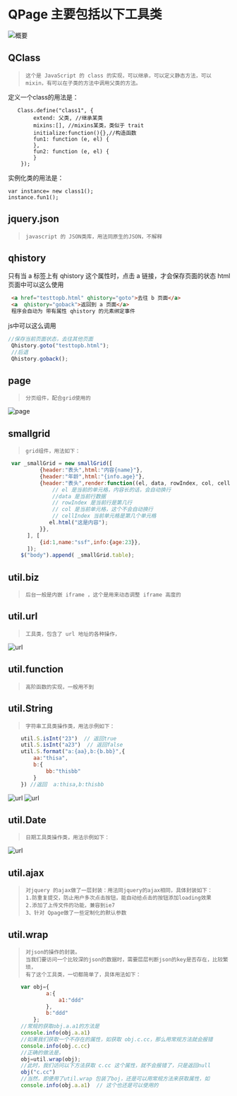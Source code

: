# QPage 主要包括以下工具类
![概要](img/1.png)

## QClass
> 
>     这个是 JavaScript 的 class 的实现，可以继承，可以定义静态方法，可以mixin，有可以在子类的方法中调用父类的方法。
 定义一个class的用法是：
>        
       Class.define("class1", {
            extend: 父类, //继承某类
            mixins:[], //mixins某类，类似于 trait
            initialize:function(){},//构造函数
            fun1: function (e, el) {
            },
            fun2: function (e, el) {
            }
        });
实例化类的用法是：
>      
    var instance= new class1();
    instance.fun1();

## jquery.json
> 
>     javascript 的 JSON类库，用法同原生的JSON，不解释

## qhistory
只有当 a 标签上有 qhistory 这个属性时，点击 a 链接，才会保存页面的状态
html页面中可以这么使用
``` html
 <a href="testtopb.html" qhistory="goto">去往 b 页面</a>
 <a  qhistory="goback">返回到 a 页面</a>
 程序会自动为 带有属性 qhistory 的元素绑定事件
```
js中可以这么调用
``` javascript
//保存当前页面状态，去往其他页面
 Qhistory.goto("testtopb.html"); 
 //后退
 Qhistory.goback();
```


## page
> 
>     分页组件，配合grid使用的
![page](img/3.png)

## smallgrid
> 
>     grid组件，用法如下：
``` javascript
 var _smallGrid = new smallGrid([
          {header:"表头",html:"内容{name}"},
          {header:"年龄",html:"{info.age}"}, 
          {header:"表头",render:function((el, data, rowIndex, col, cellIndex){
              // el 是当前的单元格，内容长的话，会自动换行
              //data 是当前行数据
              // rowIndex 是当前行是第几行
              // col 是当前单元格，这个不会自动换行
              // cellIndex 当前单元格是第几个单元格
             el.html("这是内容");
          }},
      ], [
          {id:1,name:"ssf",info:{age:23}},
      ]);
    $("body").append( _smallGrid.table);
```

## util.biz
> 
>     后台一般是内嵌 iframe ，这个是用来动态调整 iframe 高度的

## util.url
> 
>     工具类，包含了 url 地址的各种操作，
![url](img/4.png)

## util.function
> 
>     高阶函数的实现，一般用不到

## util.String
> 
>     字符串工具类操作类，用法示例如下：
``` javascript
    util.S.isInt("23")  // 返回true
    util.S.isInt("a23")  // 返回false
    util.S.format("a:{aa},b:{b.bb}",{
        aa:"thisa",
        b:{
            bb:"thisbb"
        }
    }) //返回  a:thisa,b:thisbb
```
![url](img/5.png)
![url](img/6.png)

## util.Date
> 
>     日期工具类操作类，用法示例如下：
![url](img/7.png)

## util.ajax
> 
>     对jquery 的ajax做了一层封装：用法同jquery的ajax相同，具体封装如下：  
>     1.防重复提交，防止用户多次点击按钮，能自动给点击的按钮添加loading效果
>     2.添加了上传文件的功能，兼容到ie7
>     3、针对 Qpage做了一些定制化的默认参数

## util.wrap
> 
>     对json的操作的封装。
>     当我们要访问一个比较深的json的数据时，需要层层判断json的key是否存在，比较繁琐，
>     有了这个工具类，一切都简单了，具体用法如下：
``` javascript
    var obj={
            a:{
                a1:"ddd"
            },
            b:"ddd"
        };
    //常规的获取obj.a.a1的方法是
    console.info(obj.a.a1) 
    //如果我们获取一个不存在的属性，如获取 obj.c.cc，那么用常规方法就会报错
    console.info(obj.c.cc)
    //正确的做法是，
    obj=util.wrap(obj);
    //此时，我们访问以下方法获取 c.cc 这个属性，就不会报错了，只是返回null
    obj("c.cc") 
    //当然，即便用了util.wrap 包装了boj，还是可以用常规方法来获取属性，如
    console.info(obj.a.a1)  // 这个也还是可以使用的
```